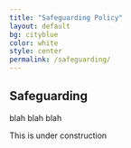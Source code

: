 ```yaml
---
title: "Safeguarding Policy"
layout: default
bg: cityblue
color: white
style: center
permalink: /safeguarding/
---
```


## Safeguarding

blah blah blah

This is under construction
